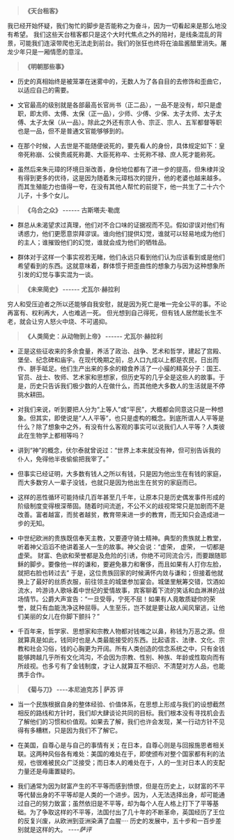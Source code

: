 
	
> **《天台租客》** 

 我已经开始怀疑，我们匆忙的脚步是否能称之为奋斗，因为一切看起来是那么地没有希望。 我们这些天台租客都只是这个大时代焦点之外的陪衬，是线条混乱的背景，可能我们连滚带爬也无法走到前台。我们的张狂也终将在油盐酱醋里消失。屠龙少年只是一厢情愿的意淫。

>**《明朝那些事》**

 - 历史的真相始终是被笼罩在迷雾中的，无数人为了各自目的去修饰和歪曲它，以适应自己的需要。

- 文官最高的级别就是各部最高长官尚书（正二品），一品不是没有，却只是虚职，即太师、太傅、太保（正一品），少师、少傅、少保、太子太师、太子太傅、太子太保（从一品）。除此之外还有宗人令、宗正、宗人、五军都督等职也是一品，但不是普通文官能够够到的。

- 在那个时候，人去世是不能随便说死的，要先看人的身份，具体规定如下：皇帝死称崩、公侯贵戚死称薨、大臣死称卒、士死称不禄、庶人死才能称死。

- 虽然后来朱元璋的环境日渐改善，身份地位都有了进一步的提高，但朱棣并没有得到更多的优待，这是因为随着朱元璋档次的提升，他的老婆也越来越多。而其生殖能力也值得一夸，在没有其他人帮忙的前提下，他一共生了二十六个儿子，十多个女儿。

>**《乌合之众》  ------ 古斯塔夫·勒庞**

 - 群总从未渴望求过真理，他们对不合口味的证据视而不见。假如谬误对他们有诱惑力，他们更愿意崇拜谬误。谁向他们提供幻觉，谁就可以轻易地成为他们的主人；谁摧毁他们的幻觉，谁就会成为他们的牺牲品。

- 群体对于这样一个事实视若无睹，他们永远只看到他们认为应该看到或是他们希望看到的东西。这就意味着，群体惯于把歪曲性的想象力与因为这种想象所引发的幻觉与事实混为一谈。

>**《未来简史》  ------ 尤瓦尔·赫拉利**

 穷人和受压迫者之所以还能够自我安慰，就是因为死亡是唯一完全公平的事。不论再富有、权利再大，人也难逃一死。 但光想到自己得死，但有钱人居然能长生不老，就会让穷人怒火中烧、不可遏抑。

>**《人类简史：从动物到上帝》 ------ 尤瓦尔·赫拉利**

 - 正是这些征收来的多余食量，养活了政治、战争、艺术和哲学，建起了宫殿、堡垒、纪念碑和庙宇。在现代晚期之前，总人口九成以上都是农民，日出而作、胼手砥足。他们生产出来的多余的粮食养活了一小撮的精英分子：国王、官员、战士、牧师、艺术家和思想家，但历史写的几乎全是这些人的故事。于是，历史只告诉我们极少数的人在做什么，而其他绝大多数人的生活就是不停挑水耕田。

 - 对我们来说，听到要把人分为“上等人”或“平民”，大概都会同意这只是一种想象。但其实，即使说是“人人平等”，也只是虚构的概念。到底所谓人人平等是什么？除了想象中之外，有没有什么客观的事实可以说我们人人平等？人类彼此在生物学上都相等吗？

- 讲到“神”的概念，伏尔泰就曾说过：“世界上本来就没有神，但可别告诉我的仆人，免得他半夜偷偷把我宰了。”

- 但事实已经证明，大多数有钱人之所以有钱，只是因为他出生在有钱的家庭，而大多数穷人一辈子没钱，也就只是因为他出生在贫穷的家庭而已。

- 这样的恶性循环可能持续几百年甚至几千年，让原本只是历史偶发事件形成的阶级制度变得根深蒂固。随着时间流逝，不公不义的歧视常常只是加剧而不是改善。富者越富，而贫者越贫，教育带来进一步的教育，而无知只会造成进一步的无知。

- 中世纪欧洲的贵族既信奉天主教，又要遵守骑士精神。典型的贵族就上教堂，听着神父滔滔不绝讲着圣人一生的故事。神父会说：“虚荣， 虚荣， 一切都是虚荣。 财富、色欲和荣誉都是及危险的引诱，你绝不可同流合污，而要跟随耶稣的脚步。要像他一样的谦和，要避免暴力和奢侈，而且如果有人打你左脸，就把右脸也转过去” 于是，这位贵族回家的时候满怀内敛与谦和；但接着他就换上了最好的丝质衣服，前往领主的城堡参加宴会。城堡里觥筹交错，饮酒如流水，吟游诗人歌咏着中世纪的爱情故事，宾客聊着下流的笑话和血淋淋的战场情节。公爵大声宣告：“一旦受辱，宁死不屈！如果有人竟敢质疑你的荣誉，就只有血能洗净这种屈辱。人生至乐，岂不就是要让敌人闻风窜逃，让他们美丽的女儿在你脚下颤抖？”

- 千百年来，哲学家、思想家和宗教人物都对钱嗤之以鼻，称钱为万恶之源。但就算真是如此，钱同时也是人类最能接受的东西。比起语言、法律、文化、宗教和社会习俗，钱的心胸更为开阔。所有人类创造的信念系统之中，只有金钱能够跨越几乎所有文化鸿沟，不会因为宗教、性别、种族、年龄或性取向而有所歧视。也多亏有了金钱制度，才让人就算互不相识、不清楚对方人品，也能携手合作。

>**《菊与刀》 ----本尼迪克苏 | 萨苏 评**

- 当一个民族根据自身的整体经验、价值体系，在思想上形成与我们的设想截然相反的路线和方针时，我们却大肆谈论共同的目标。我们根本没有寻找机会去了解他们的习惯和价值观。如果去了解，我们也许会发现，某一行动方针不见得有多糟糕，只是因为我们不了解它。

- 在美国，自尊心是与自己的事情有关；在日本，自尊心则是与回报施恩者相关联。这两种风俗各有难处：美国的难处在于，即使颁布对整个国家都有利的法规，也很难被民众广泛接受；而日本人的难处在于，人的一生对日本人的支配力量还是毋庸置疑的。

- 我们通常为因为财富产生的不平等而感到愤恨，但是在历史上，以财富的不平等代替出身的不平等却是人类的一个进步。因为，人无法选择出身，却可能通过自己的努力致富；虽然依旧是不平等，却为每个人在人格上打下了平等基础。为了争取这样的不平等，法国付出了几十年的不断革命，英国经历了王位的反复兴废，从欧洲到亚洲染满了血腥···· 历史的发展中，五十步和一百步差别就是这样的大。  *----萨评*